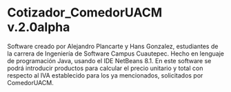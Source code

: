Cotizador_ComedorUACM v.2.0alpha
=====================

Software creado por Alejandro Plancarte y Hans Gonzalez, estudiantes de la carrera de Ingeniería de Software Campus Cuautepec.
Hecho en lenguaje de programación Java, usando el IDE NetBeans 8.1.
En este software se podrá introducir productos para calcular el precio unitario y total con respecto al IVA establecido para los ya mencionados, solicitados por ComedorUACM.
